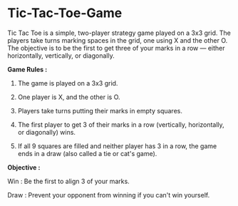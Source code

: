 # Tic-Tac-Toe-Game
Tic Tac Toe is a simple, two-player strategy game played on a 3x3 grid. The players take turns marking spaces in the grid, one using X and the other O. The objective is to be the first to get three of your marks in a row — either horizontally, vertically, or diagonally.

**Game Rules :**
1. The game is played on a 3x3 grid.

2. One player is X, and the other is O.

3. Players take turns putting their marks in empty squares.

4. The first player to get 3 of their marks in a row (vertically, horizontally, or diagonally) wins.

5. If all 9 squares are filled and neither player has 3 in a row, the game ends in a draw (also called a tie or cat's game).

**Objective :**

Win : Be the first to align 3 of your marks.

Draw : Prevent your opponent from winning if you can't win yourself.
